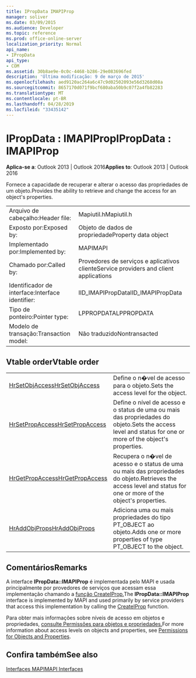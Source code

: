 ```yaml
---
title: IPropData IMAPIProp
manager: soliver
ms.date: 03/09/2015
ms.audience: Developer
ms.topic: reference
ms.prod: office-online-server
localization_priority: Normal
api_name:
- IPropData
api_type:
- COM
ms.assetid: 30b8ae9e-0c0c-4468-b286-29e083696fed
description: 'Última modificação: 9 de março de 2015'
ms.openlocfilehash: aed9120ac264a6c47c9d02502093e56d3268d08a
ms.sourcegitcommit: 8657170d071f9bcf680aba50b9c07f2a4fb82283
ms.translationtype: MT
ms.contentlocale: pt-BR
ms.lasthandoff: 04/28/2019
ms.locfileid: "33435142"
---
```

# <a name="ipropdata--imapiprop"></a><span data-ttu-id="3ad57-103">IPropData : IMAPIProp</span><span class="sxs-lookup"><span data-stu-id="3ad57-103">IPropData : IMAPIProp</span></span>

  
  
<span data-ttu-id="3ad57-104">**Aplica-se a**: Outlook 2013 | Outlook 2016</span><span class="sxs-lookup"><span data-stu-id="3ad57-104">**Applies to**: Outlook 2013 | Outlook 2016</span></span> 
  
<span data-ttu-id="3ad57-105">Fornece a capacidade de recuperar e alterar o acesso das propriedades de um objeto.</span><span class="sxs-lookup"><span data-stu-id="3ad57-105">Provides the ability to retrieve and change the access for an object's properties.</span></span> 
  
|||
|:-----|:-----|
|<span data-ttu-id="3ad57-106">Arquivo de cabeçalho:</span><span class="sxs-lookup"><span data-stu-id="3ad57-106">Header file:</span></span>  <br/> |<span data-ttu-id="3ad57-107">Mapiutil.h</span><span class="sxs-lookup"><span data-stu-id="3ad57-107">Mapiutil.h</span></span>  <br/> |
|<span data-ttu-id="3ad57-108">Exposto por:</span><span class="sxs-lookup"><span data-stu-id="3ad57-108">Exposed by:</span></span>  <br/> |<span data-ttu-id="3ad57-109">Objeto de dados de propriedade</span><span class="sxs-lookup"><span data-stu-id="3ad57-109">Property data object</span></span>  <br/> |
|<span data-ttu-id="3ad57-110">Implementado por:</span><span class="sxs-lookup"><span data-stu-id="3ad57-110">Implemented by:</span></span>  <br/> |<span data-ttu-id="3ad57-111">MAPI</span><span class="sxs-lookup"><span data-stu-id="3ad57-111">MAPI</span></span>  <br/> |
|<span data-ttu-id="3ad57-112">Chamado por:</span><span class="sxs-lookup"><span data-stu-id="3ad57-112">Called by:</span></span>  <br/> |<span data-ttu-id="3ad57-113">Provedores de serviços e aplicativos cliente</span><span class="sxs-lookup"><span data-stu-id="3ad57-113">Service providers and client applications</span></span>  <br/> |
|<span data-ttu-id="3ad57-114">Identificador de interface:</span><span class="sxs-lookup"><span data-stu-id="3ad57-114">Interface identifier:</span></span>  <br/> |<span data-ttu-id="3ad57-115">IID_IMAPIPropData</span><span class="sxs-lookup"><span data-stu-id="3ad57-115">IID_IMAPIPropData</span></span>  <br/> |
|<span data-ttu-id="3ad57-116">Tipo de ponteiro:</span><span class="sxs-lookup"><span data-stu-id="3ad57-116">Pointer type:</span></span>  <br/> |<span data-ttu-id="3ad57-117">LPPROPDATA</span><span class="sxs-lookup"><span data-stu-id="3ad57-117">LPPROPDATA</span></span>  <br/> |
|<span data-ttu-id="3ad57-118">Modelo de transação:</span><span class="sxs-lookup"><span data-stu-id="3ad57-118">Transaction model:</span></span>  <br/> |<span data-ttu-id="3ad57-119">Não traduzido</span><span class="sxs-lookup"><span data-stu-id="3ad57-119">Nontransacted</span></span>  <br/> |
   
## <a name="vtable-order"></a><span data-ttu-id="3ad57-120">Vtable order</span><span class="sxs-lookup"><span data-stu-id="3ad57-120">Vtable order</span></span>

|||
|:-----|:-----|
|[<span data-ttu-id="3ad57-121">HrSetObjAccess</span><span class="sxs-lookup"><span data-stu-id="3ad57-121">HrSetObjAccess</span></span>](ipropdata-hrsetobjaccess.md) <br/> |<span data-ttu-id="3ad57-122">Define o n�vel de acesso para o objeto.</span><span class="sxs-lookup"><span data-stu-id="3ad57-122">Sets the access level for the object.</span></span>  <br/> |
|[<span data-ttu-id="3ad57-123">HrSetPropAccess</span><span class="sxs-lookup"><span data-stu-id="3ad57-123">HrSetPropAccess</span></span>](ipropdata-hrsetpropaccess.md) <br/> |<span data-ttu-id="3ad57-124">Define o nível de acesso e o status de uma ou mais das propriedades do objeto.</span><span class="sxs-lookup"><span data-stu-id="3ad57-124">Sets the access level and status for one or more of the object's properties.</span></span>  <br/> |
|[<span data-ttu-id="3ad57-125">HrGetPropAccess</span><span class="sxs-lookup"><span data-stu-id="3ad57-125">HrGetPropAccess</span></span>](ipropdata-hrgetpropaccess.md) <br/> |<span data-ttu-id="3ad57-126">Recupera o n�vel de acesso e o status de uma ou mais das propriedades do objeto.</span><span class="sxs-lookup"><span data-stu-id="3ad57-126">Retrieves the access level and status for one or more of the object's properties.</span></span>  <br/> |
|[<span data-ttu-id="3ad57-127">HrAddObjProps</span><span class="sxs-lookup"><span data-stu-id="3ad57-127">HrAddObjProps</span></span>](ipropdata-hraddobjprops.md) <br/> |<span data-ttu-id="3ad57-128">Adiciona uma ou mais propriedades do tipo PT_OBJECT ao objeto.</span><span class="sxs-lookup"><span data-stu-id="3ad57-128">Adds one or more properties of type PT_OBJECT to the object.</span></span>  <br/> |
   
## <a name="remarks"></a><span data-ttu-id="3ad57-129">Comentários</span><span class="sxs-lookup"><span data-stu-id="3ad57-129">Remarks</span></span>

<span data-ttu-id="3ad57-130">A interface **IPropData::IMAPIProp** é implementada pelo MAPI e usada principalmente por provedores de serviços que acessam essa implementação chamando a [função CreateIProp.](createiprop.md)</span><span class="sxs-lookup"><span data-stu-id="3ad57-130">The **IPropData::IMAPIProp** interface is implemented by MAPI and used primarily by service providers that access this implementation by calling the [CreateIProp](createiprop.md) function.</span></span> 
  
<span data-ttu-id="3ad57-131">Para obter mais informações sobre níveis de acesso em objetos e propriedades, [consulte Permissões para objetos e propriedades.](permissions-for-mapi-objects-and-properties.md)</span><span class="sxs-lookup"><span data-stu-id="3ad57-131">For more information about access levels on objects and properties, see [Permissions for Objects and Properties](permissions-for-mapi-objects-and-properties.md).</span></span>
  
## <a name="see-also"></a><span data-ttu-id="3ad57-132">Confira também</span><span class="sxs-lookup"><span data-stu-id="3ad57-132">See also</span></span>



[<span data-ttu-id="3ad57-133">Interfaces MAPI</span><span class="sxs-lookup"><span data-stu-id="3ad57-133">MAPI Interfaces</span></span>](mapi-interfaces.md)

